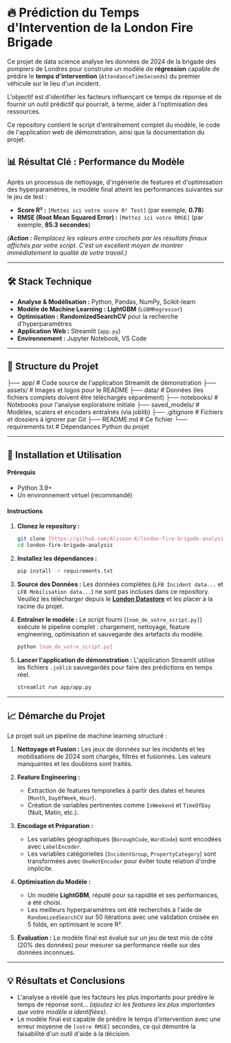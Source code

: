# 🔥 Prédiction du Temps d'Intervention de la London Fire Brigade

Ce projet de data science analyse les données de 2024 de la brigade des pompiers de Londres pour construire un modèle de **régression** capable de prédire le **temps d'intervention** (`AttendanceTimeSeconds`) du premier véhicule sur le lieu d'un incident.

L'objectif est d'identifier les facteurs influençant ce temps de réponse et de fournir un outil prédictif qui pourrait, à terme, aider à l'optimisation des ressources.

Ce repository contient le script d'entraînement complet du modèle, le code de l'application web de démonstration, ainsi que la documentation du projet.

## 📊 Résultat Clé : Performance du Modèle

Après un processus de nettoyage, d'ingénierie de features et d'optimisation des hyperparamètres, le modèle final atteint les performances suivantes sur le jeu de test :

-   **Score R² :** `[Mettez ici votre score R² Test]` (par exemple, **0.78**)
-   **RMSE (Root Mean Squared Error) :** `[Mettez ici votre RMSE]` (par exemple, **85.3 secondes**)

*(**Action :** Remplacez les valeurs entre crochets par les résultats finaux affichés par votre script. C'est un excellent moyen de montrer immédiatement la qualité de votre travail.)*

---

## 🛠️ Stack Technique

-   **Analyse & Modélisation :** Python, Pandas, NumPy, Scikit-learn
-   **Modèle de Machine Learning :** **LightGBM** (`LGBMRegressor`)
-   **Optimisation :** **RandomizedSearchCV** pour la recherche d'hyperparamètres
-   **Application Web :** Streamlit (`app.py`)
-   **Environnement :** Jupyter Notebook, VS Code

---

## 📂 Structure du Projet

├── app/              # Code source de l'application Streamlit de démonstration
├── assets/           # Images et logos pour le README
├── data/             # Données (les fichiers complets doivent être téléchargés séparément)
├── notebooks/        # Notebooks pour l'analyse exploratoire initiale
├── saved_models/     # Modèles, scalers et encoders entraînés (via joblib)
├── .gitignore        # Fichiers et dossiers à ignorer par Git
├── README.md         # Ce fichier
└── requirements.txt  # Dépendances Python du projet

---

## 🚀 Installation et Utilisation

#### **Prérequis**

* Python 3.9+
* Un environnement virtuel (recommandé)

#### **Instructions**

1.  **Clonez le repository :**
    ```bash
    git clone [https://github.com/Alisson-K/london-fire-brigade-analysis.git](https://github.com/Alisson-K/london-fire-brigade-analysis.git)
    cd london-fire-brigade-analysis
    ```

2.  **Installez les dépendances :**
    ```bash
    pip install -r requirements.txt
    ```

3.  **Source des Données :**
    Les données complètes (`LFB Incident data...` et `LFB Mobilisation data...`) ne sont pas incluses dans ce repository. Veuillez les télécharger depuis le **[London Datastore](https://data.london.gov.uk/dataset/london-fire-brigade-incident-records)** et les placer à la racine du projet.

4.  **Entraîner le modèle :**
    Le script fourni (`[nom_de_votre_script.py]`) exécute le pipeline complet : chargement, nettoyage, feature engineering, optimisation et sauvegarde des artefacts du modèle.
    ```bash
    python [nom_de_votre_script.py]
    ```

5.  **Lancer l'application de démonstration :**
    L'application Streamlit utilise les fichiers `.joblib` sauvegardés pour faire des prédictions en temps réel.
    ```bash
    streamlit run app/app.py
    ```

---

## 📈 Démarche du Projet

Le projet suit un pipeline de machine learning structuré :

1.  **Nettoyage et Fusion :** Les jeux de données sur les incidents et les mobilisations de 2024 sont chargés, filtrés et fusionnés. Les valeurs manquantes et les doublons sont traités.

2.  **Feature Engineering :**
    * Extraction de features temporelles à partir des dates et heures (`Month`, `DayOfWeek`, `Hour`).
    * Création de variables pertinentes comme `IsWeekend` et `TimeOfDay` (Nuit, Matin, etc.).

3.  **Encodage et Préparation :**
    * Les variables géographiques (`BoroughCode`, `WardCode`) sont encodées avec `LabelEncoder`.
    * Les variables catégorielles (`IncidentGroup`, `PropertyCategory`) sont transformées avec `OneHotEncoder` pour éviter toute relation d'ordre implicite.

4.  **Optimisation du Modèle :**
    * Un modèle **LightGBM**, réputé pour sa rapidité et ses performances, a été choisi.
    * Les meilleurs hyperparamètres ont été recherchés à l'aide de `RandomizedSearchCV` sur 50 itérations avec une validation croisée en 5 folds, en optimisant le score R².

5.  **Évaluation :** Le modèle final est évalué sur un jeu de test mis de côté (20% des données) pour mesurer sa performance réelle sur des données inconnues.

---

## 💡 Résultats et Conclusions

* L'analyse a révélé que les facteurs les plus importants pour prédire le temps de réponse sont... *(ajoutez ici les features les plus importantes que votre modèle a identifiées)*.
* Le modèle final est capable de prédire le temps d'intervention avec une erreur moyenne de `[votre RMSE]` secondes, ce qui démontre la faisabilité d'un outil d'aide à la décision.
